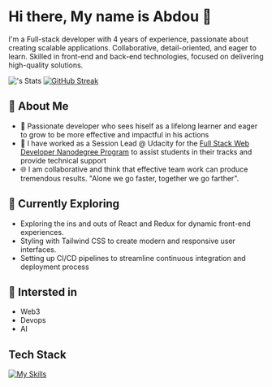 # Hi there, My name is Abdou 👋

I'm a Full-stack developer with 4 years of experience, passionate about creating scalable applications. 
Collaborative, detail-oriented, and eager to learn. 
Skilled in front-end and back-end technologies, focused on delivering high-quality solutions.

![<username>'s Stats](https://github-readme-stats.vercel.app/api?username=abduRahman49&theme=vue-dark&show_icons=true&hide_border=true&count_private=true)
[![GitHub Streak](https://github-readme-streak-stats.herokuapp.com/?user=abduRahman49&theme=vue-dark&show_icons=true)](https://git.io/streak-stats)

## 🚀 About Me
- 📕 Passionate developer who sees hiself as a lifelong learner and eager to grow to be more effective and impactful in his actions
- 🎯 I have worked as a Session Lead @ Udacity for the [Full Stack Web Developer Nanodegree Program](https://www.udacity.com/course/full-stack-web-developer-nanodegree--nd0044) to assist students in their tracks and provide technical support
- 🌐 I am collaborative and think that effective team work can produce tremendous results. "Alone we go faster, together we go farther".

## 🔭 Currently Exploring
- Exploring the ins and outs of React and Redux for dynamic front-end experiences.
- Styling with Tailwind CSS to create modern and responsive user interfaces.
- Setting up CI/CD pipelines to streamline continuous integration and deployment process

## 🌱 Intersted in
- Web3
- Devops
- AI

## Tech Stack
[![My Skills](https://skillicons.dev/icons?i=py,django,flask,js,react,redis,postgres,docker,git)](https://skillicons.dev)
